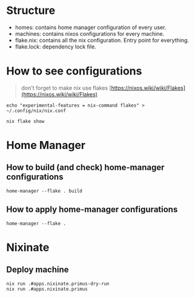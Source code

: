 # Structure

- homes: contains home manager configuration of every user.
- machines: contains nixos configurations for every machine.
- flake.nix: contains all the nix configuration. Entry point for everything.
- flake.lock: dependency lock file.

# How to see configurations

> don't forget to make nix use flakes [https://nixos.wiki/wiki/Flakes](https://nixos.wiki/wiki/Flakes)

```
echo "experimental-features = nix-command flakes" > ~/.config/nix/nix.conf
```

```shell
nix flake show
```

# Home Manager

## How to build (and check) home-manager configurations

```shell
home-manager --flake . build
```

## How to apply home-manager configurations

```shell
home-manager --flake .
```

# Nixinate

## Deploy machine

```shell
nix run .#apps.nixinate.primus-dry-run
nix run .#apps.nixinate.primus
```
